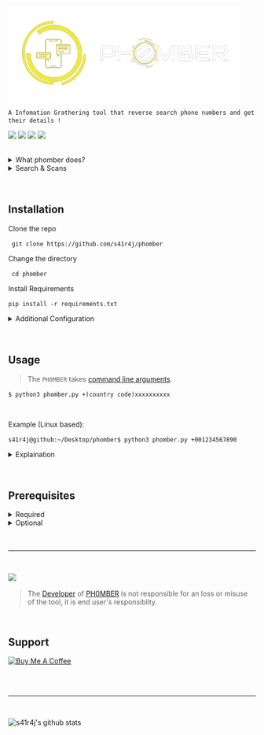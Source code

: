 <img src='/.images/Phomber_official_logo.png'>

```
A Infomation Grathering tool that reverse search phone numbers and get their details !
```

<a href='LICENSE'><img src="https://img.shields.io/badge/License-GNU%20General%20Public%20License%20v3.0-red.svg"></a>
<a href='https://www.python.org/'><img src="https://img.shields.io/badge/Language-Python 3-blue.svg"></a>
<a href='https://www.golang.org/'><img src="https://img.shields.io/badge/Language-Golang-brightgreen.svg"></a>
<a href='https://www.w3schools.in/ethical-hacking/information-gathering-techniques/'><img src="https://img.shields.io/badge/Etical Hacking-Infomation Grathering Tool-yellow.svg"></a>

         
<br>


<details>
<summary>What phomber does?</summary>
<br>
 
 - Phomber reverse searches given number online and retrieves all data available.
 - It is one of the best tools available for Infomation Grathering.
 
<br>
</details>

<details>
<summary>Search & Scans</summary>
<br>
 
 - Basic search
 - Advance search (Experimental)
 - Phoneinfoga scan (Comming soon)
 - Truecaller scan (Comming soon)
 
</details>

<br>
<br>

 ## Installation

 Clone the repo
  
 ```
  git clone https://github.com/s41r4j/phomber
 ```
 Change the directory
  
 ```
  cd phomber
 ```
 Install Requirements 
 
 ```
 pip install -r requirements.txt
 ```
<details>
<summary>Additional Configuration</summary>
<br>
 
 - There is a `config.py` file persent in `phomber` folder.
 - You need to enter required parameters and values (of parameters) as mentioned in '[*Additional Settings*](additional_config.md)'
 
</details>

<br>
<br>

## Usage

> The `PH0MBER` takes [command line arguments](https://www.google.com/search?q=Command+Line+Arguments).

```
$ python3 phomber.py +(country code)xxxxxxxxxx
```

<br>

Example (Linux based):
```
s41r4j@github:~/Desktop/phomber$ python3 phomber.py +001234567890
```

<details>
<summary>Explaination</summary>
<br>
         
- `python3 phomber.py` -  Running phomber script with python3
- `+001234567890` - Command line argument, the phone number you want to search.
<details>
<summary>Phone number breakdown / explained</summary>
<br>
 
 - `+00` is [country code](https://en.wikipedia.org/wiki/List_of_country_calling_codes), eg: +1 (Canada, US), +47 (Norway), +91 (India), +86 (China)
 - `1234567890` is the phone number without spaces, dashes & brackets
 
</details>
</details>



<br>
<br>

## Prerequisites

<details>
<summary>Required</summary>
<br>
         
- python3
- git
         
</details>

<details>
<summary>Optional</summary>
<br>

- OpenCage Account ([create a account here](https://opencagedata.com/users/sign_up)) , for Basic search.
- Truecaller Account ([create a account here](https://www.truecaller.com/auth/sign-in)) , for Truecaller scan.
- Golang  ([Go Programing Language](https://golang.org/)) , for Phoneinfoga scan.
     
</details>

<br>
<br>
<hr>
<br>

<a href=''><img src="https://img.shields.io/badge/Disclaimer-Please don't use this tool for unethical purposes-red.svg"></a>
> The [Developer](https://github.com/s41r4j/) of [PH0MBER](https://github.com/s41r4j/phomber/) is not responsible for an loss or misuse of the tool, it is end user's responsiblity.

<br>

## Support

<a href="https://www.buymeacoffee.com/S41R4J" target="_blank"><img src="https://cdn.buymeacoffee.com/buttons/arial-yellow.png" alt="Buy Me A Coffee" style="height: 50px !important;width: 50px !important;"></a>

<br>
<br>
<hr>
<br>

![s41r4j's github stats](https://github-readme-stats.vercel.app/api?username=s41r4j&show_icons=true&title_color=fff&icon_color=79ff97&text_color=9f9f9f&bg_color=151515)


